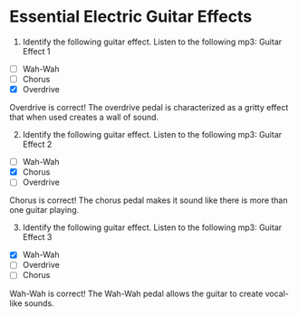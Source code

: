 # Essential Electric Guitar Effects

1. Identify the following guitar effect. Listen to the following mp3: Guitar Effect 1

- [ ] Wah-Wah
- [ ] Chorus
- [x] Overdrive

Overdrive is correct! The overdrive pedal is characterized as a gritty effect that when used creates a wall of sound. 

2. Identify the following guitar effect. Listen to the following mp3: Guitar Effect 2

- [ ] Wah-Wah 
- [x] Chorus
- [ ] Overdrive

Chorus is correct! The chorus pedal makes it sound like there is more than one guitar playing. 

3. Identify the following guitar effect. Listen to the following mp3: Guitar Effect 3

- [x] Wah-Wah
- [ ] Overdrive
- [ ] Chorus

Wah-Wah is correct! The Wah-Wah pedal allows the guitar to create vocal-like sounds. 
